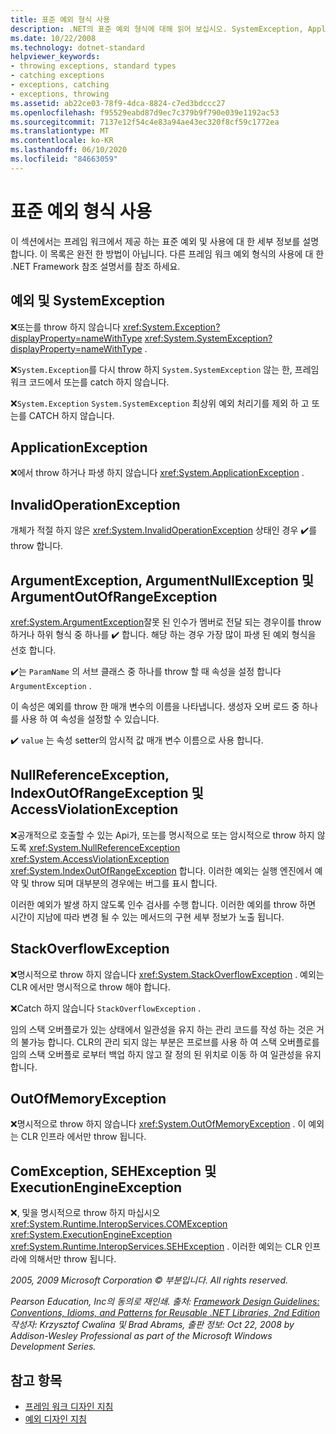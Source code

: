 ```yaml
---
title: 표준 예외 형식 사용
description: .NET의 표준 예외 형식에 대해 읽어 보십시오. SystemException, ApplicationException, ArgumentException, ComException 등에 대해 알아보세요.
ms.date: 10/22/2008
ms.technology: dotnet-standard
helpviewer_keywords:
- throwing exceptions, standard types
- catching exceptions
- exceptions, catching
- exceptions, throwing
ms.assetid: ab22ce03-78f9-4dca-8824-c7ed3bdccc27
ms.openlocfilehash: f95529eabd87d9ec7c379b9f790e039e1192ac53
ms.sourcegitcommit: 7137e12f54c4e83a94ae43ec320f8cf59c1772ea
ms.translationtype: MT
ms.contentlocale: ko-KR
ms.lasthandoff: 06/10/2020
ms.locfileid: "84663059"
---
```

# <a name="using-standard-exception-types"></a>표준 예외 형식 사용
이 섹션에서는 프레임 워크에서 제공 하는 표준 예외 및 사용에 대 한 세부 정보를 설명 합니다. 이 목록은 완전 한 방법이 아닙니다. 다른 프레임 워크 예외 형식의 사용에 대 한 .NET Framework 참조 설명서를 참조 하세요.

## <a name="exception-and-systemexception"></a>예외 및 SystemException
 ❌또는를 throw 하지 않습니다 <xref:System.Exception?displayProperty=nameWithType> <xref:System.SystemException?displayProperty=nameWithType> .

 ❌`System.Exception`를 다시 throw 하지 `System.SystemException` 않는 한, 프레임 워크 코드에서 또는를 catch 하지 않습니다.

 ❌`System.Exception` `System.SystemException` 최상위 예외 처리기를 제외 하 고 또는를 CATCH 하지 않습니다.

## <a name="applicationexception"></a>ApplicationException
 ❌에서 throw 하거나 파생 하지 않습니다 <xref:System.ApplicationException> .

## <a name="invalidoperationexception"></a>InvalidOperationException
 개체가 적절 하지 않은 <xref:System.InvalidOperationException> 상태인 경우 ✔️를 throw 합니다.

## <a name="argumentexception-argumentnullexception-and-argumentoutofrangeexception"></a>ArgumentException, ArgumentNullException 및 ArgumentOutOfRangeException
 <xref:System.ArgumentException>잘못 된 인수가 멤버로 전달 되는 경우이를 throw 하거나 하위 형식 중 하나를 ✔️ 합니다. 해당 하는 경우 가장 많이 파생 된 예외 형식을 선호 합니다.

 ✔️는 `ParamName` 의 서브 클래스 중 하나를 throw 할 때 속성을 설정 합니다 `ArgumentException` .

 이 속성은 예외를 throw 한 매개 변수의 이름을 나타냅니다. 생성자 오버 로드 중 하나를 사용 하 여 속성을 설정할 수 있습니다.

 ✔️ `value` 는 속성 setter의 암시적 값 매개 변수 이름으로 사용 합니다.

## <a name="nullreferenceexception-indexoutofrangeexception-and-accessviolationexception"></a>NullReferenceException, IndexOutOfRangeException 및 AccessViolationException
 ❌공개적으로 호출할 수 있는 Api가, 또는를 명시적으로 또는 암시적으로 throw 하지 않도록 <xref:System.NullReferenceException> <xref:System.AccessViolationException> <xref:System.IndexOutOfRangeException> 합니다. 이러한 예외는 실행 엔진에서 예약 및 throw 되며 대부분의 경우에는 버그를 표시 합니다.

 이러한 예외가 발생 하지 않도록 인수 검사를 수행 합니다. 이러한 예외를 throw 하면 시간이 지남에 따라 변경 될 수 있는 메서드의 구현 세부 정보가 노출 됩니다.

## <a name="stackoverflowexception"></a>StackOverflowException
 ❌명시적으로 throw 하지 않습니다 <xref:System.StackOverflowException> . 예외는 CLR 에서만 명시적으로 throw 해야 합니다.

 ❌Catch 하지 않습니다 `StackOverflowException` .

 임의 스택 오버플로가 있는 상태에서 일관성을 유지 하는 관리 코드를 작성 하는 것은 거의 불가능 합니다. CLR의 관리 되지 않는 부분은 프로브를 사용 하 여 스택 오버플로를 임의 스택 오버플로 로부터 백업 하지 않고 잘 정의 된 위치로 이동 하 여 일관성을 유지 합니다.

## <a name="outofmemoryexception"></a>OutOfMemoryException
 ❌명시적으로 throw 하지 않습니다 <xref:System.OutOfMemoryException> . 이 예외는 CLR 인프라 에서만 throw 됩니다.

## <a name="comexception-sehexception-and-executionengineexception"></a>ComException, SEHException 및 ExecutionEngineException
 ❌, 및을 명시적으로 throw 하지 마십시오 <xref:System.Runtime.InteropServices.COMException> <xref:System.ExecutionEngineException> <xref:System.Runtime.InteropServices.SEHException> . 이러한 예외는 CLR 인프라에 의해서만 throw 됩니다.

 *2005, 2009 Microsoft Corporation © 부분입니다. All rights reserved.*

 *Pearson Education, Inc의 동의로 재인쇄. 출처: [Framework Design Guidelines: Conventions, Idioms, and Patterns for Reusable .NET Libraries, 2nd Edition](https://www.informit.com/store/framework-design-guidelines-conventions-idioms-and-9780321545619) 작성자: Krzysztof Cwalina 및 Brad Abrams, 출판 정보: Oct 22, 2008 by Addison-Wesley Professional as part of the Microsoft Windows Development Series.*

## <a name="see-also"></a>참고 항목

- [프레임 워크 디자인 지침](index.md)
- [예외 디자인 지침](exceptions.md)
